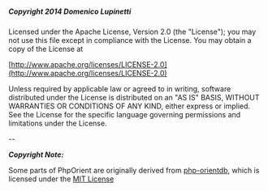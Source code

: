 ##### Copyright 2014 Domenico Lupinetti

Licensed under the Apache License, Version 2.0 (the "License");
you may not use this file except in compliance with the License.
You may obtain a copy of the License at

  [http://www.apache.org/licenses/LICENSE-2.0](http://www.apache.org/licenses/LICENSE-2.0)
    
Unless required by applicable law or agreed to in writing, software
distributed under the License is distributed on an "AS IS" BASIS,
WITHOUT WARRANTIES OR CONDITIONS OF ANY KIND, either express or implied.
See the License for the specific language governing permissions and
limitations under the License.

--

***Copyright Note:***

Some parts of PhpOrient are originally derived from [php-orientdb](https://github.com/codemix/php-orientdb), which is licensed under the [MIT License](https://github.com/codemix/php-orientdb/blob/master/LICENSE.md)
